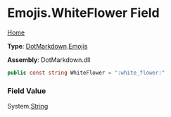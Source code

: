 # Emojis\.WhiteFlower Field

[Home](../../../README.md)

**Type**: [DotMarkdown](../../README.md)\.[Emojis](../README.md)

**Assembly**: DotMarkdown\.dll

```csharp
public const string WhiteFlower = ":white_flower:"
```

### Field Value

System\.[String](https://docs.microsoft.com/en-us/dotnet/api/system.string)